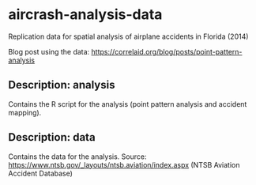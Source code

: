 # aircrash-analysis-data
Replication data for spatial analysis of airplane accidents in Florida (2014)

Blog post using the data: https://correlaid.org/blog/posts/point-pattern-analysis 

## Description: analysis

Contains the R script for the analysis (point pattern analysis and accident mapping).


## Description: data

Contains the data for the analysis. Source: https://www.ntsb.gov/_layouts/ntsb.aviation/index.aspx (NTSB Aviation Accident Database)
